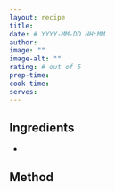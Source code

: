 ```yaml
---
layout: recipe
title:
date: # YYYY-MM-DD HH:MM
author:
image: ""
image-alt: ""
rating: # out of 5
prep-time:
cook-time:
serves:
---
```


## Ingredients
-

## Method
